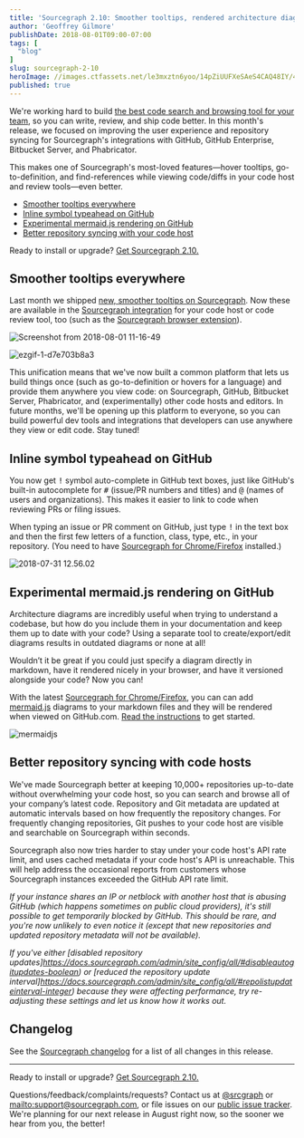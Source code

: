 ```yaml
---
title: 'Sourcegraph 2.10: Smoother tooltips, rendered architecture diagrams, and better repository syncing'
author: 'Geoffrey Gilmore'
publishDate: 2018-08-01T09:00-07:00
tags: [
  "blog"
]
slug: sourcegraph-2-10
heroImage: //images.ctfassets.net/le3mxztn6yoo/14pZiUUFXeSAeS4CAQ48IY/4630b6856f89cf846dfaf3549d39a4bb/Screenshot_from_2018-08-01_11-16-49.png
published: true
---
```


We're working hard to build [the best code search and browsing tool for your team](/), so you can write, review, and ship code better. In this month's release, we focused on improving the user experience and repository syncing for Sourcegraph's integrations with GitHub, GitHub Enterprise, Bitbucket Server, and Phabricator.

This makes one of Sourcegraph's most-loved features—hover tooltips, go-to-definition, and find-references while viewing code/diffs in your code host and review tools—even better.

- [Smoother tooltips everywhere](#smoother-tooltips-everywhere)
- [Inline symbol typeahead on GitHub](#inline-symbol-typeahead-on-github)
- [Experimental mermaid.js rendering on GitHub](#experimental-mermaidjs-rendering-on-github)
- [Better repository syncing with your code host](#better-repository-syncing-with-code-hosts)

Ready to install or upgrade? [Get Sourcegraph 2.10.](https://docs.sourcegraph.com/#quickstart)

## Smoother tooltips everywhere

Last month we shipped [new, smoother tooltips on Sourcegraph](/blog/sourcegraph-2-9-announcement-code-search-user-rollout-in-large-organizations#improved-code-view-and-hover-tooltips). Now these are available in the [Sourcegraph integration](https://docs.sourcegraph.com/integration) for your code host or code review tool, too (such as the [Sourcegraph browser extension](https://docs.sourcegraph.com/integration/browser_extension)).

![Screenshot from 2018-08-01 11-16-49](//images.ctfassets.net/le3mxztn6yoo/14pZiUUFXeSAeS4CAQ48IY/4630b6856f89cf846dfaf3549d39a4bb/Screenshot_from_2018-08-01_11-16-49.png)

![ezgif-1-d7e703b8a3](//images.ctfassets.net/le3mxztn6yoo/2WjTi6TTYsiEeYmoWA08Eg/6210e45ff0b537f2420dcba53b0d4e61/ezgif-1-d7e703b8a3.gif)

This unification means that we've now built a common platform that lets us build things once (such as go-to-definition or hovers for a language) and provide them anywhere you view code: on Sourcegraph, GitHub, Bitbucket Server, Phabricator, and (experimentally) other code hosts and editors. In future months, we'll be opening up this platform to everyone, so you can build powerful dev tools and integrations that developers can use anywhere they view or edit code. Stay tuned!

## Inline symbol typeahead on GitHub

You now get <kbd>!</kbd> symbol auto-complete in GitHub text boxes, just like GitHub's built-in autocomplete for <kbd>#</kbd> (issue/PR numbers and titles) and <kbd>@</kbd> (names of users and organizations). This makes it easier to link to code when reviewing PRs or filing issues.

When typing an issue or PR comment on GitHub, just type <kbd>!</kbd> in the text box and then the first few letters of a function, class, type, etc., in your repository. (You need to have [Sourcegraph for Chrome/Firefox](https://docs.sourcegraph.com/integration/browser_extension) installed.)

![2018-07-31 12.56.02](//images.ctfassets.net/le3mxztn6yoo/5o7PyFNNKg0emcI6e8Q6cS/f073f5e6c594fd3fa98b8ca9a9206bbf/2018-07-31_12.56.02.gif)

## Experimental mermaid.js rendering on GitHub

Architecture diagrams are incredibly useful when trying to understand a codebase, but how do you include them in your documentation and keep them up to date with your code? Using a separate tool to create/export/edit diagrams results in outdated diagrams or none at all!

Wouldn’t it be great if you could just specify a diagram directly in markdown, have it rendered nicely in your browser, and have it versioned alongside your code? Now you can!

With the latest [Sourcegraph for Chrome/Firefox](https://docs.sourcegraph.com/integration/browser_extension), you can can add [mermaid.js](https://mermaidjs.github.io/) diagrams to your markdown files and they will be rendered when viewed on GitHub.com. [Read the instructions](https://github.com/sourcegraph/mermaidjs-example/blob/master/README.md) to get started.

![mermaidjs](//images.ctfassets.net/le3mxztn6yoo/5k55EUL0CQiESGy8gwcyWS/29b17a9f25f9f92fc8f526186a771edd/mermaidjs.gif)

## Better repository syncing with code hosts

We've made Sourcegraph better at keeping 10,000+ repositories up-to-date without overwhelming your code host, so you can search and browse all of your company’s latest code. Repository and Git metadata are updated at automatic intervals based on how frequently the repository changes. For frequently changing repositories, Git pushes to your code host are visible and searchable on Sourcegraph within seconds.

Sourcegraph also now tries harder to stay under your code host's API rate limit, and uses cached metadata if your code host's API is unreachable. This will help address the occasional reports from customers whose Sourcegraph instances exceeded the GitHub API rate limit.

_If your instance shares an IP or netblock with another host that is abusing GitHub (which happens sometimes on public cloud providers), it's still possible to get temporarily blocked by GitHub. This should be rare, and you're now unlikely to even notice it (except that new repositories and updated repository metadata will not be available)._

_If you've either [disabled repository updates]https://docs.sourcegraph.com/admin/site_config/all/#disableautogitupdates-boolean) or [reduced the repository update interval]https://docs.sourcegraph.com/admin/site_config/all/#repolistupdateinterval-integer) because they were affecting performance, try re-adjusting these settings and let us know how it works out._

## Changelog

See the [Sourcegraph changelog](https://sourcegraph.com/github.com/sourcegraph/sourcegraph/-/blob/CHANGELOG.md) for a list of all changes in this release.

---

Ready to install or upgrade? [Get Sourcegraph 2.10.](https://docs.sourcegraph.com/#quickstart)

Questions/feedback/complaints/requests? Contact us at [@srcgraph](https://twitter.com/srcgraph) or <mailto:support@sourcegraph.com>, or file issues on our [public issue tracker](https://github.com/sourcegraph/sourcegraph/issues). We're planning for our next release in August right now, so the sooner we hear from you, the better!
